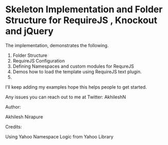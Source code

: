 Skeleton Implementation and Folder Structure for RequireJS , Knockout and jQuery
=====

The implementation, demonstrates the following.

1. Folder Structure
2. RequireJS Configuration
3. Defining Namespaces and custom modules for RequreJS
4. Demos how to load the template using RequireJS text plugin.
5. 

I'll keep adding my examples hope this helps people to get started.

Any issues you can reach out to me at Twitter: AkhileshN

Author:

Akhilesh Nirapure

Credits:

Using Yahoo Namespace Logic from Yahoo Library

